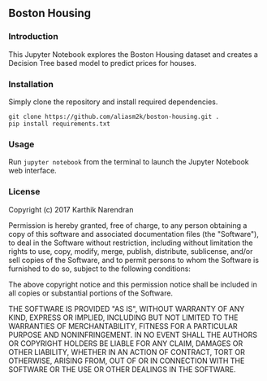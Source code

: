 ## Boston Housing

### Introduction
This Jupyter Notebook explores the Boston Housing dataset and creates a Decision
Tree based model to predict prices for houses.

### Installation
Simply clone the repository and install required dependencies.

    git clone https://github.com/aliasm2k/boston-housing.git .
    pip install requirements.txt

### Usage
Run `jupyter notebook` from the terminal to launch the Jupyter Notebook web interface.

### License
Copyright (c) 2017 Karthik Narendran

Permission is hereby granted, free of charge, to any person obtaining a copy
of this software and associated documentation files (the "Software"), to deal
in the Software without restriction, including without limitation the rights
to use, copy, modify, merge, publish, distribute, sublicense, and/or sell
copies of the Software, and to permit persons to whom the Software is
furnished to do so, subject to the following conditions:

The above copyright notice and this permission notice shall be included in all
copies or substantial portions of the Software.

THE SOFTWARE IS PROVIDED "AS IS", WITHOUT WARRANTY OF ANY KIND, EXPRESS OR
IMPLIED, INCLUDING BUT NOT LIMITED TO THE WARRANTIES OF MERCHANTABILITY,
FITNESS FOR A PARTICULAR PURPOSE AND NONINFRINGEMENT. IN NO EVENT SHALL THE
AUTHORS OR COPYRIGHT HOLDERS BE LIABLE FOR ANY CLAIM, DAMAGES OR OTHER
LIABILITY, WHETHER IN AN ACTION OF CONTRACT, TORT OR OTHERWISE, ARISING FROM,
OUT OF OR IN CONNECTION WITH THE SOFTWARE OR THE USE OR OTHER DEALINGS IN THE
SOFTWARE.
